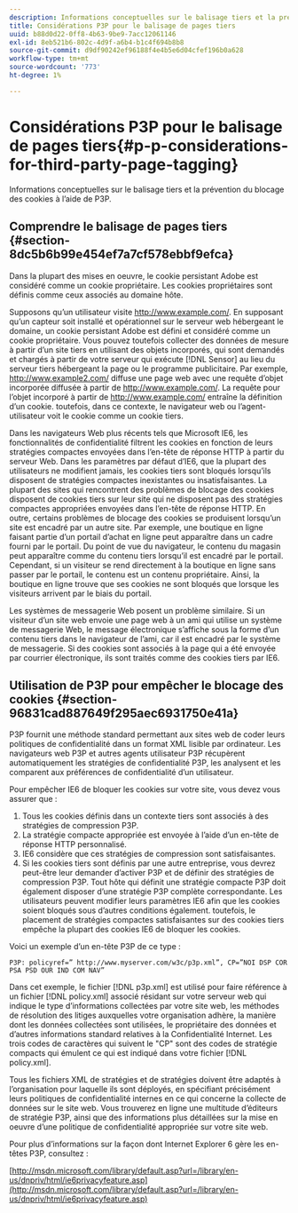 ```yaml
---
description: Informations conceptuelles sur le balisage tiers et la prévention du blocage des cookies à l’aide de P3P.
title: Considérations P3P pour le balisage de pages tiers
uuid: b88d0d22-0ff8-4b63-9be9-7acc12061146
exl-id: 8eb521b6-802c-4d9f-a6b4-b1c4f694b8b8
source-git-commit: d9df90242ef96188f4e4b5e6d04cfef196b0a628
workflow-type: tm+mt
source-wordcount: '773'
ht-degree: 1%

---
```


# Considérations P3P pour le balisage de pages tiers{#p-p-considerations-for-third-party-page-tagging}

Informations conceptuelles sur le balisage tiers et la prévention du blocage des cookies à l’aide de P3P.

## Comprendre le balisage de pages tiers {#section-8dc5b6b99e454ef7a7cf578ebbf9efca}

Dans la plupart des mises en oeuvre, le cookie persistant Adobe est considéré comme un cookie propriétaire. Les cookies propriétaires sont définis comme ceux associés au domaine hôte.

Supposons qu’un utilisateur visite http://www.example.com/. En supposant qu’un capteur soit installé et opérationnel sur le serveur web hébergeant le domaine, un cookie persistant Adobe est défini et considéré comme un cookie propriétaire. Vous pouvez toutefois collecter des données de mesure à partir d’un site tiers en utilisant des objets incorporés, qui sont demandés et chargés à partir de votre serveur qui exécute [!DNL Sensor] au lieu du serveur tiers hébergeant la page ou le programme publicitaire. Par exemple, http://www.example2.com/ diffuse une page web avec une requête d’objet incorporée diffusée à partir de http://www.example.com/. La requête pour l’objet incorporé à partir de http://www.example.com/ entraîne la définition d’un cookie. toutefois, dans ce contexte, le navigateur web ou l’agent-utilisateur voit le cookie comme un cookie tiers.

Dans les navigateurs Web plus récents tels que Microsoft IE6, les fonctionnalités de confidentialité filtrent les cookies en fonction de leurs stratégies compactes envoyées dans l’en-tête de réponse HTTP à partir du serveur Web. Dans les paramètres par défaut d’IE6, que la plupart des utilisateurs ne modifient jamais, les cookies tiers sont bloqués lorsqu’ils disposent de stratégies compactes inexistantes ou insatisfaisantes. La plupart des sites qui rencontrent des problèmes de blocage des cookies disposent de cookies tiers sur leur site qui ne disposent pas des stratégies compactes appropriées envoyées dans l’en-tête de réponse HTTP. En outre, certains problèmes de blocage des cookies se produisent lorsqu’un site est encadré par un autre site. Par exemple, une boutique en ligne faisant partie d’un portail d’achat en ligne peut apparaître dans un cadre fourni par le portail. Du point de vue du navigateur, le contenu du magasin peut apparaître comme du contenu tiers lorsqu’il est encadré par le portail. Cependant, si un visiteur se rend directement à la boutique en ligne sans passer par le portail, le contenu est un contenu propriétaire. Ainsi, la boutique en ligne trouve que ses cookies ne sont bloqués que lorsque les visiteurs arrivent par le biais du portail.

Les systèmes de messagerie Web posent un problème similaire. Si un visiteur d’un site web envoie une page web à un ami qui utilise un système de messagerie Web, le message électronique s’affiche sous la forme d’un contenu tiers dans le navigateur de l’ami, car il est encadré par le système de messagerie. Si des cookies sont associés à la page qui a été envoyée par courrier électronique, ils sont traités comme des cookies tiers par IE6.

## Utilisation de P3P pour empêcher le blocage des cookies {#section-96831cad887649f295aec6931750e41a}

P3P fournit une méthode standard permettant aux sites web de coder leurs politiques de confidentialité dans un format XML lisible par ordinateur. Les navigateurs web P3P et autres agents utilisateur P3P récupèrent automatiquement les stratégies de confidentialité P3P, les analysent et les comparent aux préférences de confidentialité d’un utilisateur.

Pour empêcher IE6 de bloquer les cookies sur votre site, vous devez vous assurer que :

1. Tous les cookies définis dans un contexte tiers sont associés à des stratégies de compression P3P.
1. La stratégie compacte appropriée est envoyée à l’aide d’un en-tête de réponse HTTP personnalisé.
1. IE6 considère que ces stratégies de compression sont satisfaisantes.
1. Si les cookies tiers sont définis par une autre entreprise, vous devrez peut-être leur demander d’activer P3P et de définir des stratégies de compression P3P. Tout hôte qui définit une stratégie compacte P3P doit également disposer d’une stratégie P3P complète correspondante. Les utilisateurs peuvent modifier leurs paramètres IE6 afin que les cookies soient bloqués sous d’autres conditions également. toutefois, le placement de stratégies compactes satisfaisantes sur des cookies tiers empêche la plupart des cookies IE6 de bloquer les cookies.

Voici un exemple d’un en-tête P3P de ce type :

```
P3P: policyref=” http://www.myserver.com/w3c/p3p.xml”, CP=”NOI DSP COR PSA PSD OUR IND COM NAV”
```

Dans cet exemple, le fichier [!DNL p3p.xml] est utilisé pour faire référence à un fichier [!DNL policy.xml] associé résidant sur votre serveur web qui indique le type d’informations collectées par votre site web, les méthodes de résolution des litiges auxquelles votre organisation adhère, la manière dont les données collectées sont utilisées, le propriétaire des données et d’autres informations standard relatives à la Confidentialité Internet. Les trois codes de caractères qui suivent le &quot;CP&quot; sont des codes de stratégie compacts qui émulent ce qui est indiqué dans votre fichier [!DNL policy.xml].

Tous les fichiers XML de stratégies et de stratégies doivent être adaptés à l’organisation pour laquelle ils sont déployés, en spécifiant précisément leurs politiques de confidentialité internes en ce qui concerne la collecte de données sur le site web. Vous trouverez en ligne une multitude d’éditeurs de stratégie P3P, ainsi que des informations plus détaillées sur la mise en oeuvre d’une politique de confidentialité appropriée sur votre site web.

Pour plus d’informations sur la façon dont Internet Explorer 6 gère les en-têtes P3P, consultez :

[http://msdn.microsoft.com/library/default.asp?url=/library/en-us/dnpriv/html/ie6privacyfeature.asp](http://msdn.microsoft.com/library/default.asp?url=/library/en-us/dnpriv/html/ie6privacyfeature.asp)
